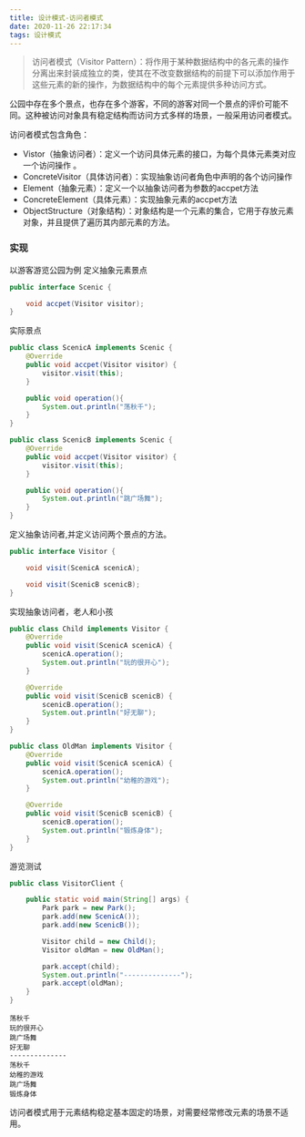 ```yaml
---
title: 设计模式-访问者模式
date: 2020-11-26 22:17:34
tags: 设计模式
---
```


> 访问者模式（Visitor Pattern）：将作用于某种数据结构中的各元素的操作分离出来封装成独立的类，使其在不改变数据结构的前提下可以添加作用于这些元素的新的操作，为数据结构中的每个元素提供多种访问方式。

公园中存在多个景点，也存在多个游客，不同的游客对同一个景点的评价可能不同。这种被访问对象具有稳定结构而访问方式多样的场景，一般采用访问者模式。

访问者模式包含角色：
- Vistor（抽象访问者）：定义一个访问具体元素的接口，为每个具体元素类对应一个访问操作 。
- ConcreteVisitor（具体访问者）：实现抽象访问者角色中声明的各个访问操作
- Element（抽象元素）：定义一个以抽象访问者为参数的accpet方法
- ConcreteElement（具体元素）：实现抽象元素的accpet方法
- ObjectStructure（对象结构）：对象结构是一个元素的集合，它用于存放元素对象，并且提供了遍历其内部元素的方法。

<!--more-->
### 实现
以游客游览公园为例
定义抽象元素景点
```java
public interface Scenic {

    void accpet(Visitor visitor);
}
```
实际景点
```java
public class ScenicA implements Scenic {
    @Override
    public void accpet(Visitor visitor) {
        visitor.visit(this);
    }

    public void operation(){
        System.out.println("荡秋千");
    }
}

public class ScenicB implements Scenic {
    @Override
    public void accpet(Visitor visitor) {
        visitor.visit(this);
    }

    public void operation(){
        System.out.println("跳广场舞");
    }
}
```

定义抽象访问者,并定义访问两个景点的方法。
```java
public interface Visitor {

    void visit(ScenicA scenicA);

    void visit(ScenicB scenicB);
}
```
实现抽象访问者，老人和小孩
```java
public class Child implements Visitor {
    @Override
    public void visit(ScenicA scenicA) {
        scenicA.operation();
        System.out.println("玩的很开心");
    }

    @Override
    public void visit(ScenicB scenicB) {
        scenicB.operation();
        System.out.println("好无聊");
    }
}

public class OldMan implements Visitor {
    @Override
    public void visit(ScenicA scenicA) {
        scenicA.operation();
        System.out.println("幼稚的游戏");
    }

    @Override
    public void visit(ScenicB scenicB) {
        scenicB.operation();
        System.out.println("锻炼身体");
    }
}
```

游览测试
```java
public class VisitorClient {

    public static void main(String[] args) {
        Park park = new Park();
        park.add(new ScenicA());
        park.add(new ScenicB());

        Visitor child = new Child();
        Visitor oldMan = new OldMan();

        park.accept(child);
        System.out.println("--------------");
        park.accept(oldMan);
    }
}
```

```
荡秋千
玩的很开心
跳广场舞
好无聊
--------------
荡秋千
幼稚的游戏
跳广场舞
锻炼身体
```

访问者模式用于元素结构稳定基本固定的场景，对需要经常修改元素的场景不适用。